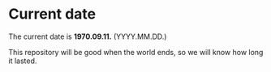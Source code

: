 # Current date

The current date is **1970.09.11.** (YYYY.MM.DD.)

This repository will be good when the world ends, so we will know how long it lasted.